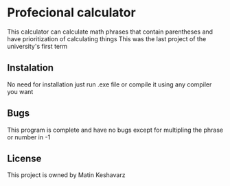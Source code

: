 # Profecional calculator
This calculator can calculate math phrases that contain parentheses and have prioritization of calculating things
This was the last project of the university's first term

## Instalation
No need for installation just run .exe file or compile it using any compiler you want

## Bugs
This program is complete and have no bugs except for multipling the phrase or number in -1

## License
This project is owned by Matin Keshavarz

